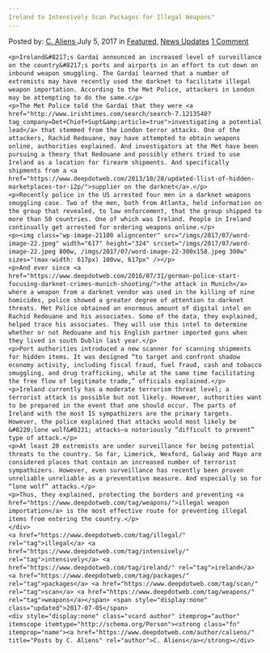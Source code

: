 ```yaml
---
Ireland to Intensively Scan Packages for Illegal Weapons"
---
```

<article class="post-listing post-21091 post type-post status-publish format-standard has-post-thumbnail hentry  tag-illegal tag-intensively tag-ireland tag-packages tag-scan tag-weapons">
    <div class="post-inner">
        <span>Posted by: <a href="https://www.deepdotweb.com/author/caliens/" title="">C. Aliens </a></span>
    <span>July 5, 2017</span>
    <span>in <a href="https://www.deepdotweb.com/category/deepdot-news/" rel="category tag">Featured</a>, <a href="https://www.deepdotweb.com/category/news-updates/" rel="category tag">News Updates</a></span>
    <span><a href="https://www.deepdotweb.com/2017/07/05/ireland-intensively-scan-packages-illegal-weapons/#comments">1 Comment</a></span>
    </p>
    <div class="clear"></div>
    
    <p>Ireland&#8217;s Gardaí announced an increased level of surveillance on the country&#8217;s ports and airports in an effort to cut down on inbound weapon smuggling. The Gardaí learned that a number of extremists may have recently used the darknet to facilitate illegal weapon importation. According to the Met Police, attackers in London may be attempting to do the same.</p>
    <p>The Met Police told the Gardaí that they were <a href="http://www.irishtimes.com/search/search-7.1213540?tag_company=Det+Chief+Supt&amp;article=true">investigating a potential lead</a> that stemmed from the London terror attacks. One of the attackers, Rachid Redouane, may have attempted to obtain weapons online, authorities explained. And investigators at the Met have been pursuing a theory that Redouane and possibly others tried to use Ireland as a location for firearm shipments. And specifically shipments from a <a href="https://www.deepdotweb.com/2013/10/28/updated-llist-of-hidden-marketplaces-tor-i2p/">supplier on the darknet</a>.</p>
    <p>Recently police in the US arrested four men in a darknet weapons smuggling case. Two of the men, both from Atlanta, held information on the group that revealed, to law enforcement, that the group shipped to more than 50 countries. One of which was Ireland. People in Ireland continually get arrested for ordering weapons online.</p>
    <p><img class="wp-image-21100 aligncenter" src="/imgs/2017/07/word-image-22.jpeg" width="617" height="324" srcset="/imgs/2017/07/word-image-22.jpeg 800w, /imgs/2017/07/word-image-22-300x158.jpeg 300w" sizes="(max-width: 617px) 100vw, 617px" /></p>
    <p>And ever since <a href="https://www.deepdotweb.com/2016/07/31/german-police-start-focusing-darknet-crimes-munich-shooting/">the attack in Munich</a> where a weapon from a darknet vendor was used in the killing of nine homicides, police showed a greater degree of attention to darknet threats. Met Police obtained an enormous amount of digital intel on Rachid Redouane and his associates. Some of the data, they explained, helped trace his associates. They will use this intel to determine whether or not Redouane and his English partner imported guns when they lived in south Dublin last year.</p>
    <p>Port authorities introduced a new scanner for scanning shipments for hidden items. It was designed “to target and confront shadow economy activity, including fiscal fraud, fuel fraud, cash and tobacco smuggling, and drug trafficking, while at the same time facilitating the free flow of legitimate trade,” officials explained.</p>
    <p>Ireland currently has a moderate terrorism threat level; a terrorist attack is possible but not likely. However, authorities want to be prepared in the event that one should occur. The parts of Ireland with the most IS sympathizers are the primary targets. However, the police explained that attacks would most likely be &#8220;lone wolf&#8221; attacks—a notoriously “difficult to prevent” type of attack.</p>
    <p>At least 20 extremists are under surveillance for being potential threats to the country. So far, Limerick, Wexford, Galway and Mayo are considered places that contain an increased number of terrorist sympathizers. However, even surveillance has recently been proven unreliable unreliable as a preventative measure. And especially so for “lone wolf” attacks.</p>
    <p>Thus, they explained, protecting the borders and preventing <a href="https://www.deepdotweb.com/tag/weapons/">illegal weapon importation</a> is the most effective route for preventing illegal items from entering the country.</p>
    </div>
    <a href="https://www.deepdotweb.com/tag/illegal/" rel="tag">illegal</a> <a href="https://www.deepdotweb.com/tag/intensively/" rel="tag">intensively</a> <a href="https://www.deepdotweb.com/tag/ireland/" rel="tag">ireland</a> <a href="https://www.deepdotweb.com/tag/packages/" rel="tag">packages</a> <a href="https://www.deepdotweb.com/tag/scan/" rel="tag">scan</a> <a href="https://www.deepdotweb.com/tag/weapons/" rel="tag">weapons</a></span> <span style="display:none" class="updated">2017-07-05</span>
    <div style="display:none" class="vcard author" itemprop="author" itemscope itemtype="http://schema.org/Person"><strong class="fn" itemprop="name"><a href="https://www.deepdotweb.com/author/caliens/" title="Posts by C. Aliens" rel="author">C. Aliens</a></strong></div>
    

